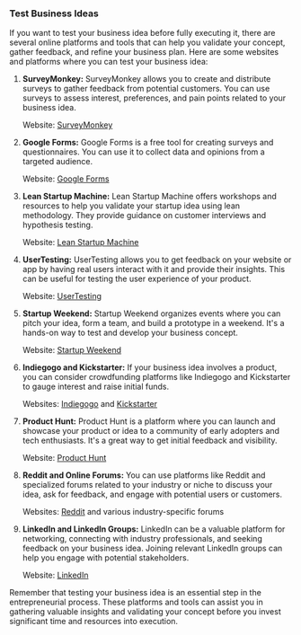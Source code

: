 ### Test Business Ideas


If you want to test your business idea before fully executing it, there are several online platforms and tools that can help you validate your concept, gather feedback, and refine your business plan. Here are some websites and platforms where you can test your business idea:

1. **SurveyMonkey:** SurveyMonkey allows you to create and distribute surveys to gather feedback from potential customers. You can use surveys to assess interest, preferences, and pain points related to your business idea.

   Website: [SurveyMonkey](https://www.surveymonkey.com/)

2. **Google Forms:** Google Forms is a free tool for creating surveys and questionnaires. You can use it to collect data and opinions from a targeted audience.

   Website: [Google Forms](https://docs.google.com/forms/)

3. **Lean Startup Machine:** Lean Startup Machine offers workshops and resources to help you validate your startup idea using lean methodology. They provide guidance on customer interviews and hypothesis testing.

   Website: [Lean Startup Machine](https://www.leanstartupmachine.com/)

4. **UserTesting:** UserTesting allows you to get feedback on your website or app by having real users interact with it and provide their insights. This can be useful for testing the user experience of your product.

   Website: [UserTesting](https://www.usertesting.com/)

5. **Startup Weekend:** Startup Weekend organizes events where you can pitch your idea, form a team, and build a prototype in a weekend. It's a hands-on way to test and develop your business concept.

   Website: [Startup Weekend](https://www.techstars.com/startup-weekend/)

6. **Indiegogo and Kickstarter:** If your business idea involves a product, you can consider crowdfunding platforms like Indiegogo and Kickstarter to gauge interest and raise initial funds.

   Websites: [Indiegogo](https://www.indiegogo.com/) and [Kickstarter](https://www.kickstarter.com/)

7. **Product Hunt:** Product Hunt is a platform where you can launch and showcase your product or idea to a community of early adopters and tech enthusiasts. It's a great way to get initial feedback and visibility.

   Website: [Product Hunt](https://www.producthunt.com/)

8. **Reddit and Online Forums:** You can use platforms like Reddit and specialized forums related to your industry or niche to discuss your idea, ask for feedback, and engage with potential users or customers.

   Websites: [Reddit](https://www.reddit.com/) and various industry-specific forums

9. **LinkedIn and LinkedIn Groups:** LinkedIn can be a valuable platform for networking, connecting with industry professionals, and seeking feedback on your business idea. Joining relevant LinkedIn groups can help you engage with potential stakeholders.

   Website: [LinkedIn](https://www.linkedin.com/)

Remember that testing your business idea is an essential step in the entrepreneurial process. These platforms and tools can assist you in gathering valuable insights and validating your concept before you invest significant time and resources into execution.
